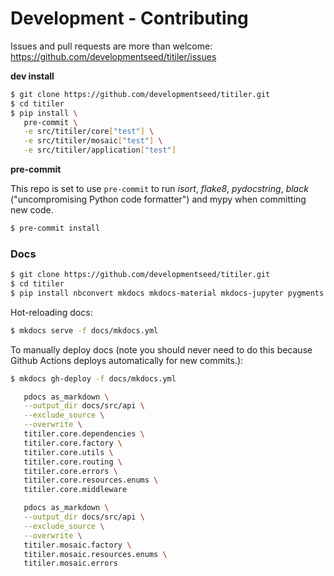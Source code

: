 # Development - Contributing

Issues and pull requests are more than welcome: https://github.com/developmentseed/titiler/issues

**dev install**

```bash
$ git clone https://github.com/developmentseed/titiler.git
$ cd titiler
$ pip install \
   pre-commit \
   -e src/titiler/core["test"] \
   -e src/titiler/mosaic["test"] \
   -e src/titiler/application["test"]
```

**pre-commit**

This repo is set to use `pre-commit` to run *isort*, *flake8*, *pydocstring*, *black* ("uncompromising Python code formatter") and mypy when committing new code.

```bash
$ pre-commit install
```

### Docs

```bash
$ git clone https://github.com/developmentseed/titiler.git
$ cd titiler
$ pip install nbconvert mkdocs mkdocs-material mkdocs-jupyter pygments pdocs
```

Hot-reloading docs:

```bash
$ mkdocs serve -f docs/mkdocs.yml
```

To manually deploy docs (note you should never need to do this because Github
Actions deploys automatically for new commits.):

```bash
$ mkdocs gh-deploy -f docs/mkdocs.yml
```

```bash
   pdocs as_markdown \
   --output_dir docs/src/api \
   --exclude_source \
   --overwrite \
   titiler.core.dependencies \
   titiler.core.factory \
   titiler.core.utils \
   titiler.core.routing \
   titiler.core.errors \
   titiler.core.resources.enums \
   titiler.core.middleware

   pdocs as_markdown \
   --output_dir docs/src/api \
   --exclude_source \
   --overwrite \
   titiler.mosaic.factory \
   titiler.mosaic.resources.enums \
   titiler.mosaic.errors
```
